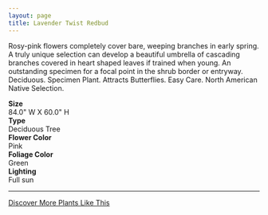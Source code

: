 ```yaml
---
layout: page
title: Lavender Twist Redbud
---
```


<div class="row">
  <div class="col-md-4">
    <div class="plant-image plant-image-large" style="background-image: url(&quot;https://s3-us-west-1.amazonaws.com/images.plantwithbloom.com/lavender_twist_redbud.jpg&quot;);"></div>
  </div>
  <div class="col-md-8">
    <div>
      <p>Rosy-pink flowers completely cover bare, weeping branches in early spring. A truly unique selection can develop a beautiful umbrella of cascading branches covered in heart shaped leaves if trained when young. An outstanding specimen for a focal point in the shrub border or entryway. Deciduous. Specimen Plant. Attracts Butterflies. Easy Care. North American Native Selection.</p>
      <div class="row">
        <div class="col-md-3">
          <strong>Size</strong>
        </div>
        <div class="col-md-9">84.0" W X 60.0" H</div>
      </div>
      <div class="row">
        <div class="col-md-3">
          <strong>Type</strong>
        </div>
        <div class="col-md-9">Deciduous Tree</div>
      </div>
      <div class="row">
        <div class="col-md-3">
          <strong>Flower Color</strong>
        </div>
        <div class="col-md-9">Pink</div>
      </div>
      <div class="row">
        <div class="col-md-3">
          <strong>Foliage Color</strong>
        </div>
        <div class="col-md-9">Green</div>
      </div>
      <div class="row">
        <div class="col-md-3">
          <strong>Lighting</strong>
        </div>
        <div class="col-md-9">Full sun</div>
      </div>
    </div>
    <hr/>
    <a class="btn btn-default" href="http://app.plantwithbloom.com/search">Discover More Plants Like This</a>
  </div>
</div>